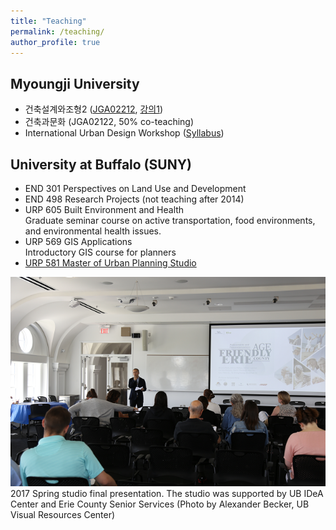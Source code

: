 ```yaml
---
title: "Teaching"
permalink: /teaching/
author_profile: true
---
```


## Myoungji University
* 건축설계와조형2 ([JGA02212](https://docs.google.com/presentation/d/18ZuqlDc0LrrzNuHLu_mkXySXdQWisEFgwd4Xz4VcYys/edit?usp=sharing), [강의1](https://docs.google.com/presentation/d/e/2PACX-1vQrvv2IcBnlN-e3TZKyzXgvmZMV8tCAC50uG8Pwa_m5vG8rlmGRe-oqrkuBiwqs9a5YUyWH-qqE8wTU/pub?start=false&loop=false&delayms=3000))
* 건축과문화 (JGA02122, 50% co-teaching)
* International Urban Design Workshop ([Syllabus](https://docs.google.com/document/d/1Hil4O356NuZoOrPqeXTfwnCR9GHZIO1Mlo0PgSlCTtc/edit?usp=sharing))

## University at Buffalo (SUNY)
* END 301 Perspectives on Land Use and Development
* END 498 Research Projects (not teaching after 2014)
* URP 605 Built Environment and Health  
  Graduate seminar course on active transportation, food environments, and environmental health issues.
* URP 569 GIS Applications  
  Introductory GIS course for planners
* [URP 581 Master of Urban Planning Studio](studio)

![class photo](/images/agefriendly.png)  
2017 Spring studio final presentation. The studio was supported by UB IDeA Center and Erie County Senior Services (Photo by Alexander Becker, UB Visual Resources Center)

<!---
{% include base_path %}


{% for post in site.teaching reversed %}
  {% include archive-single.html %}
{% endfor %}
-->
